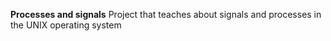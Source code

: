 **Processes and signals**
Project that teaches about signals and processes in the UNIX operating system
